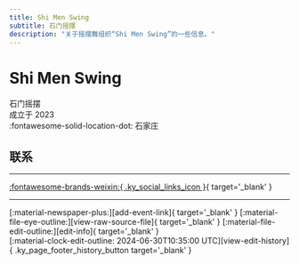 ```yaml
---
title: Shi Men Swing
subtitle: 石门摇摆
description: "关于摇摆舞组织“Shi Men Swing”的一些信息。"
---
```


# Shi Men Swing

石门摇摆  
成立于 2023  
:fontawesome-solid-location-dot: 石家庄  


## 联系


---

 [:fontawesome-brands-weixin:{ .ky_social_links_icon }](# "石门摇摆Swing"){ target='_blank' }

---

<div class="ky_page_footer" markdown>
<div class="ky_page_footer_trailing" markdown="span">
[:material-newspaper-plus:][add-event-link]{ target='_blank' }
[:material-file-eye-outline:][view-raw-source-file]{ target='_blank' }
[:material-file-edit-outline:][edit-info]{ target='_blank' }
</div>
<div class="ky_page_footer_leading" markdown="span">
[:material-clock-edit-outline: 2024-06-30T10:35:00 UTC][view-edit-history]{ .ky_page_footer_history_button target='_blank' }
</div>
</div>

[add-event-link]: https://github.com/swingdance/events/issues/new?assignees=&labels=add+event&projects=&template=02-add_entity.yml&title=%5Bzh_CN%5D%20%3CName%3E&region=zh_CN&province=Hebei&city=Shijiazhuang&org_id=shi-men-swing "添加活动"
[view-raw-source-file]: https://github.com/swingdance/orgs/blob/main/zh_CN/shi-men-swing.json "查看原始源文件"
[edit-info]: https://github.com/swingdance/orgs/issues/new?assignees=&labels=update+org&projects=&template=03-update_entity.yml&title=%5Bzh_CN%5D%20Shi%20Men%20Swing&region=zh_CN&id=shi-men-swing&name=Shi%20Men%20Swing "编辑信息"

[view-edit-history]: https://github.com/swingdance/orgs/commits/main/zh_CN/shi-men-swing.json "查看编辑历史"
